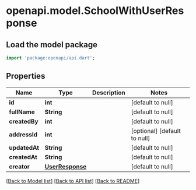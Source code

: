 # openapi.model.SchoolWithUserResponse

## Load the model package
```dart
import 'package:openapi/api.dart';
```

## Properties
Name | Type | Description | Notes
------------ | ------------- | ------------- | -------------
**id** | **int** |  | [default to null]
**fullName** | **String** |  | [default to null]
**createdBy** | **int** |  | [default to null]
**addressId** | **int** |  | [optional] [default to null]
**updatedAt** | **String** |  | [default to null]
**createdAt** | **String** |  | [default to null]
**creator** | [**UserResponse**](UserResponse.md) |  | [default to null]

[[Back to Model list]](../README.md#documentation-for-models) [[Back to API list]](../README.md#documentation-for-api-endpoints) [[Back to README]](../README.md)


